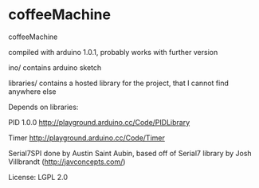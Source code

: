 coffeeMachine
=============

coffeeMachine

compiled with arduino 1.0.1, probably works with further version

ino/ contains arduino sketch

libraries/ contains a hosted library for the project, that I cannot find anywhere else

Depends on libraries:

PID 1.0.0 http://playground.arduino.cc/Code/PIDLibrary

Timer http://playground.arduino.cc/Code/Timer

Serial7SPI done by Austin Saint Aubin, based off of Serial7 library by Josh Villbrandt (http://javconcepts.com/)


License: LGPL 2.0
